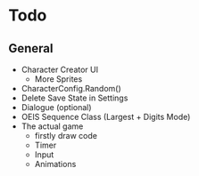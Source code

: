 # Todo

## General

* Character Creator UI
  * More Sprites
* CharacterConfig.Random()
* Delete Save State in Settings
* Dialogue (optional)
* OEIS Sequence Class (Largest + Digits Mode)
* The actual game
  * firstly draw code
  * Timer
  * Input
  * Animations
